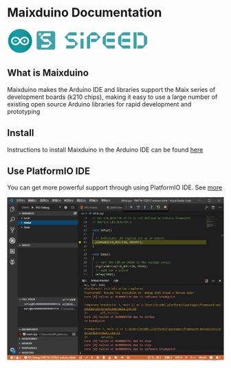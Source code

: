 Maixduino Documentation
======

<div class="title_pic">
    <img src="../assets/arduino.png" height="60">  <img src="../assets/icon_sipeed_arduino.png"  height="60">
</div>



## What is Maixduino

Maixduino makes the Arduino IDE and libraries support the Maix series of development boards (k210 chips), making it easy to use a large number of existing open source Arduino libraries for rapid development and prototyping


## Install

Instructions to install Maixduino in the Arduino IDE can be found [here](./get_started/install.md)

## Use PlatformIO IDE


You can get more powerful support through using PlatformIO IDE. See [more](https://docs.platformio.org/en/latest/platforms/kendryte210.html)

![PIO IDE Debug](../assets/piodebug.png)

